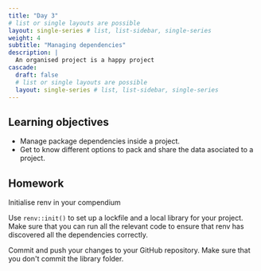 ```yaml
---
title: "Day 3"
# list or single layouts are possible
layout: single-series # list, list-sidebar, single-series
weight: 4
subtitle: "Managing dependencies"
description: |
  An organised project is a happy project
cascade:
  draft: false
  # list or single layouts are possible
  layout: single-series # list, list-sidebar, single-series
---
```


## Learning objectives

-   Manage package dependencies inside a project.
-   Get to know different options to pack and share the data asociated to a project.


## Homework

<div class = "activity">

Initialise renv in your compendium

Use `renv::init()` to set up a lockfile and a local library for your project.
Make sure that you can run all the relevant code to ensure that renv has discovered all the dependencies correctly.

Commit and push your changes to your GitHub repository.
Make sure that you don't commit the library folder.

</div>


